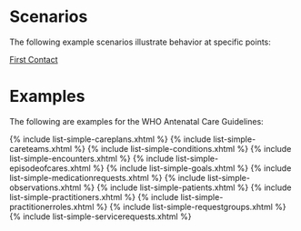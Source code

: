 # Scenarios

The following example scenarios illustrate behavior at specific points:

[First Contact](examples-first-contact.html)

# Examples

The following are examples for the WHO Antenatal Care Guidelines:

{% include list-simple-careplans.xhtml %}
{% include list-simple-careteams.xhtml %}
{% include list-simple-conditions.xhtml %}
{% include list-simple-encounters.xhtml %}
{% include list-simple-episodeofcares.xhtml %}
{% include list-simple-goals.xhtml %}
{% include list-simple-medicationrequests.xhtml %}
{% include list-simple-observations.xhtml %}
{% include list-simple-patients.xhtml %}
{% include list-simple-practitioners.xhtml %}
{% include list-simple-practitionerroles.xhtml %}
{% include list-simple-requestgroups.xhtml %}
{% include list-simple-servicerequests.xhtml %}
